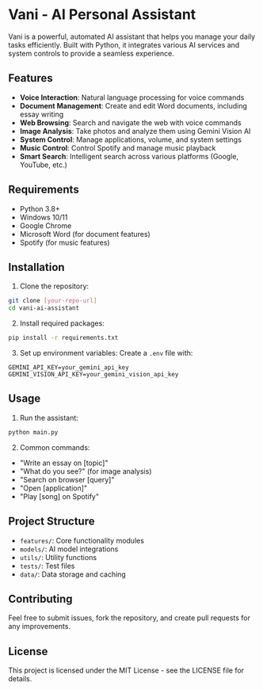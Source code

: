 # Vani - AI Personal Assistant

Vani is a powerful, automated AI assistant that helps you manage your daily tasks efficiently. Built with Python, it integrates various AI services and system controls to provide a seamless experience.

## Features

- **Voice Interaction**: Natural language processing for voice commands
- **Document Management**: Create and edit Word documents, including essay writing
- **Web Browsing**: Search and navigate the web with voice commands
- **Image Analysis**: Take photos and analyze them using Gemini Vision AI
- **System Control**: Manage applications, volume, and system settings
- **Music Control**: Control Spotify and manage music playback
- **Smart Search**: Intelligent search across various platforms (Google, YouTube, etc.)

## Requirements

- Python 3.8+
- Windows 10/11
- Google Chrome
- Microsoft Word (for document features)
- Spotify (for music features)

## Installation

1. Clone the repository:
```bash
git clone [your-repo-url]
cd vani-ai-assistant
```

2. Install required packages:
```bash
pip install -r requirements.txt
```

3. Set up environment variables:
Create a `.env` file with:
```
GEMINI_API_KEY=your_gemini_api_key
GEMINI_VISION_API_KEY=your_gemini_vision_api_key
```

## Usage

1. Run the assistant:
```bash
python main.py
```

2. Common commands:
- "Write an essay on [topic]"
- "What do you see?" (for image analysis)
- "Search on browser [query]"
- "Open [application]"
- "Play [song] on Spotify"

## Project Structure

- `features/`: Core functionality modules
- `models/`: AI model integrations
- `utils/`: Utility functions
- `tests/`: Test files
- `data/`: Data storage and caching

## Contributing

Feel free to submit issues, fork the repository, and create pull requests for any improvements.

## License

This project is licensed under the MIT License - see the LICENSE file for details. 